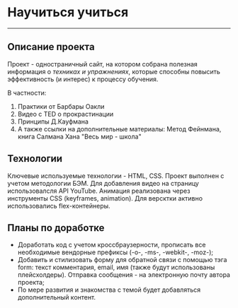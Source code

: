 # Научиться учиться
------

## Описание проекта
Проект - одностраничный сайт, на котором собрана полезная информация о *техниках и упражнениях*, которые способны повысить эффективность (и интерес) к процессу обучения.

В частности:
1. Практики от Барбары Оакли
2. Видео с TED о прокрастинации
3. Принципы Д.Кауфмана
4. А также ссылки на дополнительные материалы: Метод Фейнмана, книга Салмана Хана "Весь мир - школа"

## Технологии
Ключевые используемые технологии - HTML, CSS.
Проект выполнен с учетом методологии БЭМ.
Для добавления видео на страницу использовалсля API YouTube.
Анимация реализована через инструменты CSS (keyframes, animation).
Для версктки активно использовались flex-контейнеры.

## Планы по доработке
* Доработать код с учетом кроссбраузерности, прописать все необходимые вендорные префиксы (-o-, -ms-, -webkit-, -moz-);
* Добавить и стилизовать форму для обратной связи с помощью тэга form: текст комментария, email, имя (также будут использованы плейсхолдеры). Отправка сообщения - на электронную почту автора проекта;
* По мере развития и знакомства с темой будет добавляться дополнительный контент.
